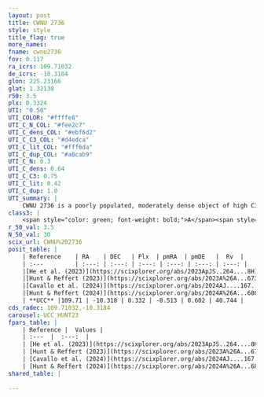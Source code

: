 ```yaml
---
layout: post
title: CWNU 2736
style: style
title_flag: true
more_names: 
fname: cwnu2736
fov: 0.117
ra_icrs: 109.71032
de_icrs: -10.3184
glon: 225.23166
glat: 1.32138
r50: 3.5
plx: 0.3324
UTI: "0.50"
UTI_COLOR: "#ffffe8"
UTI_C_N_COL: "#fee2c7"
UTI_C_dens_COL: "#ebf6d2"
UTI_C_C3_COL: "#d4edca"
UTI_C_lit_COL: "#fff6da"
UTI_C_dup_COL: "#a6cab9"
UTI_C_N: 0.3
UTI_C_dens: 0.64
UTI_C_C3: 0.75
UTI_C_lit: 0.42
UTI_C_dup: 1.0
UTI_summary: |
    CWNU 2736 is a poorly populated, moderately dense object of high C3 quality. It was recently reported in the literature.
class3: |
    <span style="color: green; font-weight: bold;">A</span><span style="color: #FFC300; font-weight: bold;">B</span>
r_50_val: 3.5
N_50_val: 30
scix_url: CWNU%202736
posit_table: |
    | Reference    | RA    | DEC   | Plx  | pmRA  | pmDE   |  Rv  |
    | :---         | :---: | :---: | :---: | :---: | :---: | :---: |
    |[He et al. (2023)](https://scixplorer.org/abs/2023ApJS..264....8H) | 109.722 | -10.303 | 0.319 | -0.521 | 0.595 | -- |
    |[Hunt & Reffert (2023)](https://scixplorer.org/abs/2023A%26A...673A.114H) | 109.726 | -10.323 | 0.308 | -0.523 | 0.619 | 40.745 |
    |[Cavallo et al. (2024)](https://scixplorer.org/abs/2024AJ....167...12C) | 109.704 | -10.327 | 0.319 | -- | -- | -- |
    |[Hunt & Reffert (2024)](https://scixplorer.org/abs/2024A%26A...686A..42H) | 109.726 | -10.323 | 0.308 | -0.523 | 0.619 | 40.745 |
    | **UCC** |109.71 | -10.318 | 0.332 | -0.513 | 0.602 | 40.744 | 
cds_radec: 109.71032,-10.3184
carousel: UCC_HUNT23
fpars_table: |
    | Reference |  Values |
    | :---  |  :---:  |
    | [He et al. (2023)](https://scixplorer.org/abs/2023ApJS..264....8H) | `A0=1.3, m-M=12.2, logAge=8.0` |
    | [Hunt & Reffert (2023)](https://scixplorer.org/abs/2023A%26A...673A.114H) | `AV50=0.875, diffAV50=1.42, MOD50=12.168, logAge50=8.534` |
    | [Cavallo et al. (2024)](https://scixplorer.org/abs/2024AJ....167...12C) | `AV50=1.18, dMod50=12.3, logAge50=7.96, [Fe/H]50=0.38` |
    | [Hunt & Reffert (2024)](https://scixplorer.org/abs/2024A%26A...686A..42H) | `MassJ=276.154` |
shared_table: |
    
---
```

